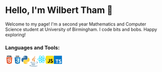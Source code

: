 # Hello, I'm Wilbert Tham :wave:

Welcome to my page! I'm a second year Mathematics and Computer Science student at University of Birmingham. I code bits and bobs. Happy exploring!

### Languages and Tools:

<a href="https://www.w3.org/html/" target="_blank"><img align="left" alt="HTML5" width="26px" src="https://raw.githubusercontent.com/github/explore/80688e429a7d4ef2fca1e82350fe8e3517d3494d/topics/html/html.png" /></a>
<a href="https://www.w3schools.com/css/" target="_blank"><img align="left" alt="CSS3" width="26px" src="https://raw.githubusercontent.com/github/explore/80688e429a7d4ef2fca1e82350fe8e3517d3494d/topics/css/css.png" /></a>
<a href="https://www.python.org" target="_blank"> <img align="left" alt="Python" width="26px" src="https://github.com/phoonicked/phoonicked/blob/main/python.svg"/> </a>
<a href="https://www.java.com/en/" target="_blank"> <img align="left" alt="Java" width="26px" src="https://github.com/phoonicked/phoonicked/blob/main/java.svg"/> </a>
<a href="https://react.dev/" target="_blank"> <img align="left" alt="React" width="26px" src="https://github.com/phoonicked/phoonicked/blob/main/react.svg"/> </a>
<a href="https://developer.mozilla.org/en-US/docs/Web/JavaScript" target="_blank"> <img align="left" alt="JavaScript" width="26px" src="https://github.com/phoonicked/phoonicked/blob/main/javascript.svg"/> </a>
<a href="https://www.typescriptlang.org/" target="_blank"> <img align="left" alt="TypeScript" width="26px" src="https://github.com/phoonicked/phoonicked/blob/main/typescript.svg"/> </a>

<br />
